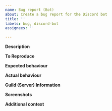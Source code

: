 ```yaml
---
name: Bug report (Bot)
about: Create a bug report for the Discord bot
title: ''
labels: bug, discord-bot
assignees: ''

---
```


<!--
Thank you for submitting a bug report!
Remember to provide as much information as possible to help us reproduce,
diagnose, and fix the issue.
-->

**Description**
<!-- A clear and concise description of what the bug is. -->

**To Reproduce**
<!--
Steps to reproduce the behaviour, including the commands used:
1. Go to '...'
2. Click on '....'
3. Scroll down to '....'
4. See error
-->

**Expected behaviour**
<!-- A clear and concise description of what you expected to happen. -->

**Actual behaviour**
<!-- A clear and concise description of what actually happened. -->

**Guild (Server) Information**
<!--
Include relevant information about the guild (‘server’ in the Discord client), such as:
- permissions of Comrade Pingu
- permissions of the user invoking the command
- configured timezone
- guild rejoin settings
-->

**Screenshots**
<!-- If applicable, add screenshots to help explain your problem. -->

**Additional context**
<!-- Add any other context about the problem here. -->
